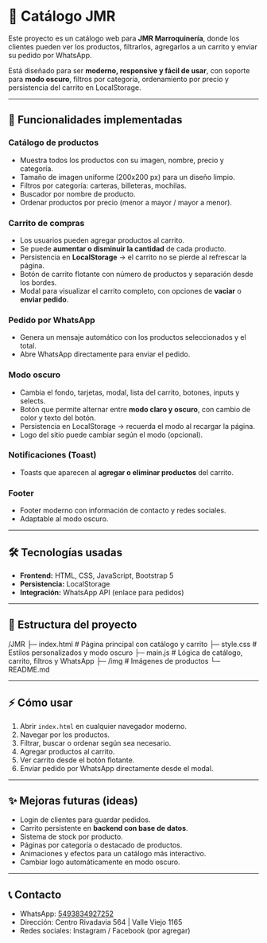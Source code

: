 # 👜 Catálogo JMR

Este proyecto es un catálogo web para **JMR Marroquinería**, donde los clientes pueden ver los productos, filtrarlos, agregarlos a un carrito y enviar su pedido por WhatsApp.  

Está diseñado para ser **moderno, responsive y fácil de usar**, con soporte para **modo oscuro**, filtros por categoría, ordenamiento por precio y persistencia del carrito en LocalStorage.

---

## 🚀 Funcionalidades implementadas

### Catálogo de productos
- Muestra todos los productos con su imagen, nombre, precio y categoría.
- Tamaño de imagen uniforme (200x200 px) para un diseño limpio.
- Filtros por categoría: carteras, billeteras, mochilas.
- Buscador por nombre de producto.
- Ordenar productos por precio (menor a mayor / mayor a menor).

### Carrito de compras
- Los usuarios pueden agregar productos al carrito.
- Se puede **aumentar o disminuir la cantidad** de cada producto.
- Persistencia en **LocalStorage** → el carrito no se pierde al refrescar la página.
- Botón de carrito flotante con número de productos y separación desde los bordes.
- Modal para visualizar el carrito completo, con opciones de **vaciar** o **enviar pedido**.

### Pedido por WhatsApp
- Genera un mensaje automático con los productos seleccionados y el total.
- Abre WhatsApp directamente para enviar el pedido.

### Modo oscuro
- Cambia el fondo, tarjetas, modal, lista del carrito, botones, inputs y selects.
- Botón que permite alternar entre **modo claro y oscuro**, con cambio de color y texto del botón.
- Persistencia en LocalStorage → recuerda el modo al recargar la página.
- Logo del sitio puede cambiar según el modo (opcional).

### Notificaciones (Toast)
- Toasts que aparecen al **agregar o eliminar productos** del carrito.

### Footer
- Footer moderno con información de contacto y redes sociales.
- Adaptable al modo oscuro.

---

## 🛠 Tecnologías usadas

- **Frontend:** HTML, CSS, JavaScript, Bootstrap 5  
- **Persistencia:** LocalStorage  
- **Integración:** WhatsApp API (enlace para pedidos)  

---

## 📂 Estructura del proyecto

/JMR
├─ index.html # Página principal con catálogo y carrito
├─ style.css # Estilos personalizados y modo oscuro
├─ main.js # Lógica de catálogo, carrito, filtros y WhatsApp
├─ /img # Imágenes de productos
└─ README.md


---

## ⚡ Cómo usar

1. Abrir `index.html` en cualquier navegador moderno.
2. Navegar por los productos.
3. Filtrar, buscar o ordenar según sea necesario.
4. Agregar productos al carrito.
5. Ver carrito desde el botón flotante.
6. Enviar pedido por WhatsApp directamente desde el modal.

---

## ✨ Mejoras futuras (ideas)
- Login de clientes para guardar pedidos.
- Carrito persistente en **backend con base de datos**.
- Sistema de stock por producto.
- Páginas por categoría o destacado de productos.
- Animaciones y efectos para un catálogo más interactivo.
- Cambiar logo automáticamente en modo oscuro.

---

## 📞 Contacto
- WhatsApp: [5493834927252](https://wa.me/5493834927252)  
- Dirección: Centro Rivadavia 564 | Valle Viejo 1165  
- Redes sociales: Instagram / Facebook (por agregar)

